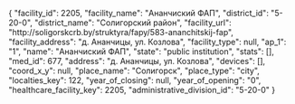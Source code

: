 {
    "facility_id": 2205,
    "facility_name": "Ананчиский ФАП",
    "district_id": "5-20-0",
    "district_name": "Солигорский район",
    "facility_url": "http:\/\/soligorskcrb.by\/struktyra\/fapy\/583-ananchitskij-fap",
    "facility_address": "д. Ананчицы, ул. Козлова",
    "facility_type": null,
    "ap_1": "1",
    "name": "Ананчиский ФАП",
    "state": "public institution",
    "stats": [],
    "med_id": 677,
    "address": "д. Ананчицы, ул. Козлова",
    "devices": [],
    "coord_x_y": null,
    "place_name": "Солигорск",
    "place_type": "city",
    "localties_key": 122,
    "year_of_closing": null,
    "year_of_opening": "0",
    "healthcare_facility_key": 2205,
    "administrative_division_id": "5-20-0"
}